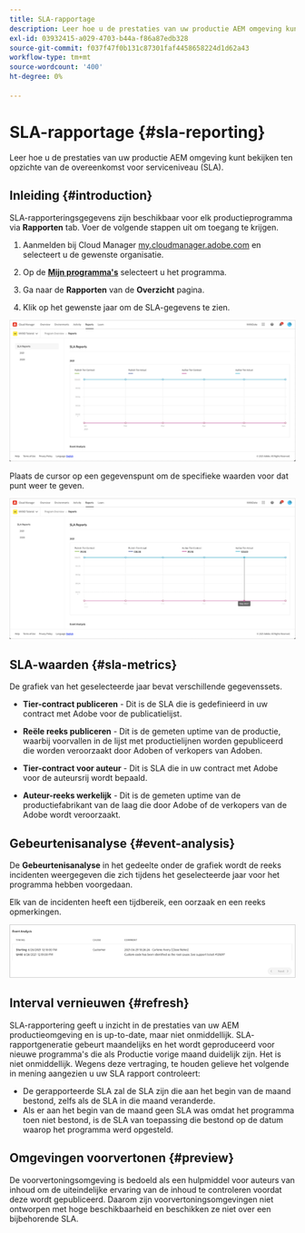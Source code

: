 ```yaml
---
title: SLA-rapportage
description: Leer hoe u de prestaties van uw productie AEM omgeving kunt bekijken ten opzichte van de overeenkomst voor serviceniveau (SLA).
exl-id: 03932415-a029-4703-b44a-f86a87edb328
source-git-commit: f037f47f0b131c87301faf4458658224d1d62a43
workflow-type: tm+mt
source-wordcount: '400'
ht-degree: 0%

---
```



# SLA-rapportage {#sla-reporting}

Leer hoe u de prestaties van uw productie AEM omgeving kunt bekijken ten opzichte van de overeenkomst voor serviceniveau (SLA).

## Inleiding {#introduction}

SLA-rapporteringsgegevens zijn beschikbaar voor elk productieprogramma via **Rapporten** tab. Voer de volgende stappen uit om toegang te krijgen.

1. Aanmelden bij Cloud Manager [my.cloudmanager.adobe.com](https://my.cloudmanager.adobe.com/) en selecteert u de gewenste organisatie.

1. Op de **[Mijn programma&#39;s](/help/implementing/cloud-manager/getting-access-to-aem-in-cloud/editing-programs.md#my-programs)** selecteert u het programma.

1. Ga naar de **Rapporten** van de **Overzicht** pagina.

1. Klik op het gewenste jaar om de SLA-gegevens te zien.

![SLA-grafiekvoorbeeld](assets/sla-reporting-1.png)

Plaats de cursor op een gegevenspunt om de specifieke waarden voor dat punt weer te geven.

![Gedetailleerde gegevens weergeven](assets/sla-reporting-b.png)

## SLA-waarden {#sla-metrics}

De grafiek van het geselecteerde jaar bevat verschillende gegevenssets.

* **Tier-contract publiceren** - Dit is de SLA die is gedefinieerd in uw contract met Adobe voor de publicatielijst.

* **Reële reeks publiceren** - Dit is de gemeten uptime van de productie, waarbij voorvallen in de lijst met productielijnen worden gepubliceerd die worden veroorzaakt door Adoben of verkopers van Adoben.

* **Tier-contract voor auteur** - Dit is SLA die in uw contract met Adobe voor de auteursrij wordt bepaald.

* **Auteur-reeks werkelijk** - Dit is de gemeten uptime van de productiefabrikant van de laag die door Adobe of de verkopers van de Adobe wordt veroorzaakt.

## Gebeurtenisanalyse {#event-analysis}

De **Gebeurtenisanalyse** in het gedeelte onder de grafiek wordt de reeks incidenten weergegeven die zich tijdens het geselecteerde jaar voor het programma hebben voorgedaan.

Elk van de incidenten heeft een tijdbereik, een oorzaak en een reeks opmerkingen.

![Voorbeeld van gebeurtenisanalyse](assets/sla-reporting-c.png)

## Interval vernieuwen {#refresh}

SLA-rapportering geeft u inzicht in de prestaties van uw AEM productieomgeving en is up-to-date, maar niet onmiddellijk. SLA- rapportgeneratie gebeurt maandelijks en het wordt geproduceerd voor nieuwe programma&#39;s die als Productie vorige maand duidelijk zijn. Het is niet onmiddellijk. Wegens deze vertraging, te houden gelieve het volgende in mening aangezien u uw SLA rapport controleert:

* De gerapporteerde SLA zal de SLA zijn die aan het begin van de maand bestond, zelfs als de SLA in die maand veranderde.
* Als er aan het begin van de maand geen SLA was omdat het programma toen niet bestond, is de SLA van toepassing die bestond op de datum waarop het programma werd opgesteld.

## Omgevingen voorvertonen {#preview}

De voorvertoningsomgeving is bedoeld als een hulpmiddel voor auteurs van inhoud om de uiteindelijke ervaring van de inhoud te controleren voordat deze wordt gepubliceerd. Daarom zijn voorvertoningsomgevingen niet ontworpen met hoge beschikbaarheid en beschikken ze niet over een bijbehorende SLA.
